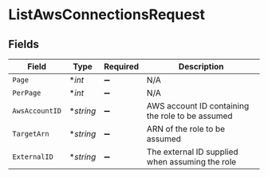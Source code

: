 # ListAwsConnectionsRequest


## Fields

| Field                                            | Type                                             | Required                                         | Description                                      |
| ------------------------------------------------ | ------------------------------------------------ | ------------------------------------------------ | ------------------------------------------------ |
| `Page`                                           | **int*                                           | :heavy_minus_sign:                               | N/A                                              |
| `PerPage`                                        | **int*                                           | :heavy_minus_sign:                               | N/A                                              |
| `AwsAccountID`                                   | **string*                                        | :heavy_minus_sign:                               | AWS account ID containing the role to be assumed |
| `TargetArn`                                      | **string*                                        | :heavy_minus_sign:                               | ARN of the role to be assumed                    |
| `ExternalID`                                     | **string*                                        | :heavy_minus_sign:                               | The external ID supplied when assuming the role  |